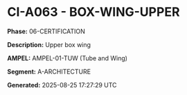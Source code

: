 # CI-A063 - BOX-WING-UPPER

**Phase:** 06-CERTIFICATION

**Description:** Upper box wing

**AMPEL:** AMPEL-01-TUW (Tube and Wing)

**Segment:** A-ARCHITECTURE

**Generated:** 2025-08-25 17:27:29 UTC
